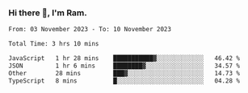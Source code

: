### Hi there 👋, I'm Ram.

<!--START_SECTION:waka-->

```txt
From: 03 November 2023 - To: 10 November 2023

Total Time: 3 hrs 10 mins

JavaScript   1 hr 28 mins    ███████████▓░░░░░░░░░░░░░   46.42 %
JSON         1 hr 6 mins     ████████▓░░░░░░░░░░░░░░░░   34.57 %
Other        28 mins         ███▓░░░░░░░░░░░░░░░░░░░░░   14.73 %
TypeScript   8 mins          █░░░░░░░░░░░░░░░░░░░░░░░░   04.28 %
```

<!--END_SECTION:waka-->
